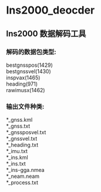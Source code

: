 # Ins2000_deocder
## Ins2000 数据解码工具 

### 解码的数据包类型:

bestgnsspos(1429)</br>
bestgnssvel(1430)</br>
inspvax(1465)</br>
heading(971)</br>
rawimusx(1462)</br>

### 输出文件种类: 

*_gnss.kml</br>
*_gnss.txt</br>
*_gnssposvel.txt</br>
*_gnssvel.txt</br>
*_heading.txt</br>
*_imu.txt</br>
*_ins.kml</br>
*_ins.txt</br>
*_ins-gga.nmea</br>
*_neam.neam</br>
*_process.txt</br>
